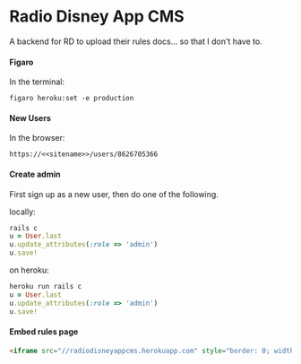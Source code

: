 # Radio Disney App CMS

A backend for RD to upload their rules docs... so that I don't have to.

#### Figaro
In the terminal:
```
figaro heroku:set -e production
```

#### New Users
In the browser:
```
https://<<sitename>>/users/8626705366
```

#### Create admin

First sign up as a new user, then do one of the following.

locally:
```ruby
rails c
u = User.last
u.update_attributes(:role => 'admin')
u.save!
```

on heroku:
```ruby
heroku run rails c
u = User.last
u.update_attributes(:role => 'admin')
u.save!
```

#### Embed rules page


```html
<iframe src="//radiodisneyappcms.herokuapp.com" style="border: 0; width: 100%; height: 100%; position: absolute; top: 0; bottom: 0; right: 0; left: 0;"></iframe>
```
